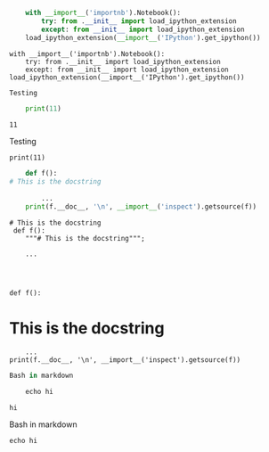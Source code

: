 ```python
    with __import__('importnb').Notebook():
        try: from .__init__ import load_ipython_extension
        except: from __init__ import load_ipython_extension
    load_ipython_extension(__import__('IPython').get_ipython())
```


    with __import__('importnb').Notebook():
        try: from .__init__ import load_ipython_extension
        except: from __init__ import load_ipython_extension
    load_ipython_extension(__import__('IPython').get_ipython())



```python
Testing

    print(11)
```

    11



Testing

    print(11)



```python
    def f():
# This is the docstring
        
        ...
    print(f.__doc__, '\n', __import__('inspect').getsource(f))
```

    # This is the docstring 
     def f():
        """# This is the docstring""";
    
        ...
    



    def f():
# This is the docstring
        
        ...
    print(f.__doc__, '\n', __import__('inspect').getsource(f))



```python
Bash in markdown
    
    echo hi
```

    hi





    




Bash in markdown
    
    echo hi

